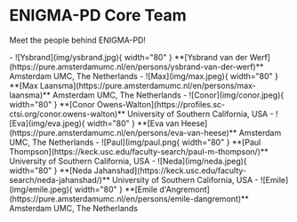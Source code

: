 # ENIGMA-PD Core Team

Meet the people behind ENIGMA-PD!

<div class="grid cards" markdown>
- ![Ysbrand](img/ysbrand.jpg){ width="80" } **[Ysbrand van der Werf](https://pure.amsterdamumc.nl/en/persons/ysbrand-van-der-werf)**  
  Amsterdam UMC, The Netherlands
- ![Max](img/max.jpeg){ width="80" } **[Max Laansma](https://pure.amsterdamumc.nl/en/persons/max-laansma)**  
  Amsterdam UMC, The Netherlands
- ![Conor](img/conor.jpeg){ width="80" } **[Conor Owens-Walton](https://profiles.sc-ctsi.org/conor.owens-walton)**  
  University of Southern California, USA
- ![Eva](img/eva.jpeg){ width="80" } **[Eva van Heese](https://pure.amsterdamumc.nl/en/persons/eva-van-heese)**  
  Amsterdam UMC, The Netherlands
- ![Paul](img/paul.png{ width="80" } **[Paul Thompson](https://keck.usc.edu/faculty-search/paul-m-thompson/)**  
  University of Southern California, USA
- ![Neda](img/neda.jpeg){ width="80" } **[Neda Jahanshad](https://keck.usc.edu/faculty-search/neda-jahanshad/)**  
  University of Southern California, USA
- ![Emile](img/emile.jpeg){ width="80" } **[Emile d'Angremont](https://pure.amsterdamumc.nl/en/persons/emile-dangremont)**  
  Amsterdam UMC, The Netherlands
</div>
